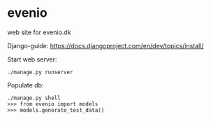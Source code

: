evenio
======

web site for evenio.dk

Django-guide: https://docs.djangoproject.com/en/dev/topics/install/

Start web server:
```shell
./manage.py runserver
```

Populate db:
```shell
./manage.py shell
>>> from evenio import models
>>> models.generate_test_data()
```